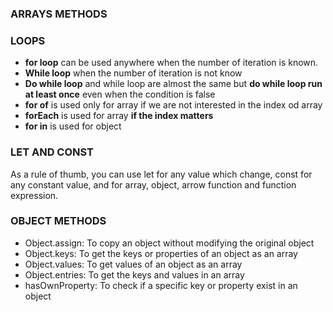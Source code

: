 ### ARRAYS METHODS


### LOOPS

* **for loop** can be used anywhere when the number of iteration is known.
* **While loop** when the number of iteration is not know
* **Do while loop** and while loop are almost the same but **do while loop run at least once** even when the condition is false
* **for of** is used only for array if we are not interested in the index od array
* **forEach** is used for array **if the index matters**
* **for in** is used for object


### LET AND CONST
As a rule of thumb, you can use let for any value which change, const for any constant value, and for array, object, arrow function and function expression.

### OBJECT METHODS

* Object.assign: To copy an object without modifying the original object
* Object.keys: To get the keys or properties of an object as an array
* Object.values: To get values of an object as an array
* Object.entries: To get the keys and values in an array
* hasOwnProperty: To check if a specific key or property exist in an object


